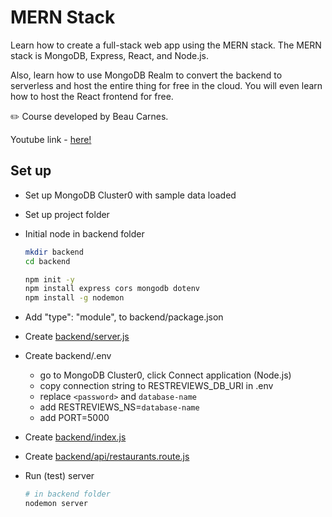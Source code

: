 # MERN Stack

Learn how to create a full-stack web app using the MERN stack. The MERN stack is MongoDB, Express, React, and Node.js.

Also, learn how to use MongoDB Realm to convert the backend to serverless and host the entire thing for free in the cloud. You will even learn how to host the React frontend for free.

✏️ Course developed by Beau Carnes.

Youtube link - [here!](https://youtu.be/mrHNSanmqQ4)

## Set up

- Set up MongoDB Cluster0 with sample data loaded
- Set up project folder
- Initial node in backend folder

  ```bash
  mkdir backend
  cd backend

  npm init -y
  npm install express cors mongodb dotenv
  npm install -g nodemon
  ```

- Add "type": "module", to backend/package.json
- Create [backend/server.js](backend/server.js)
- Create backend/.env
  - go to MongoDB Cluster0, click Connect application (Node.js)
  - copy connection string to RESTREVIEWS_DB_URI in .env
  - replace `<password>` and `database-name`
  - add RESTREVIEWS_NS=`database-name`
  - add PORT=5000
- Create [backend/index.js](backend/index.js)
- Create [backend/api/restaurants.route.js](backend/api/restaurants.route.js)
- Run (test) server

  ```bash
  # in backend folder
  nodemon server
  ```
